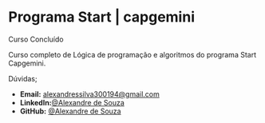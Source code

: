 # Programa Start | capgemini
Curso Concluído

<justify>
Curso completo de Lógica de programação e algoritmos do programa Start Capgemini.
</justify>

Dúvidas;
- **Email:** alexandressilva300194@gmail.com	
- **LinkedIn:**[@Alexandre de Souza](htt://www.linkedin.com/in/alexandre-de-souza-419714263/) 
- **GitHub:** [@Alexandre de Souza](https://github.com/XNDdev)

